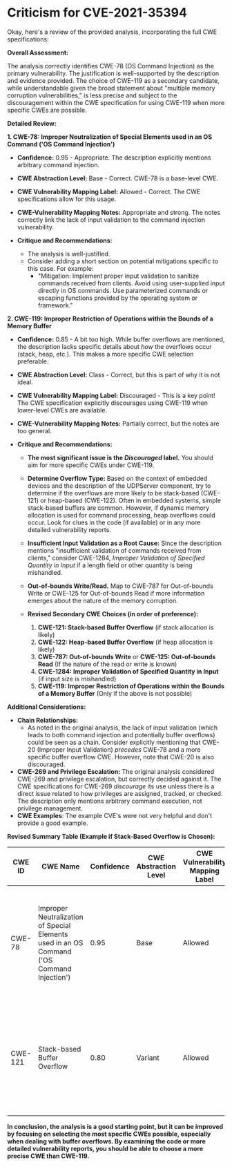 # Criticism for CVE-2021-35394

Okay, here's a review of the provided analysis, incorporating the full CWE specifications:

**Overall Assessment:**

The analysis correctly identifies CWE-78 (OS Command Injection) as the primary vulnerability.  The justification is well-supported by the description and evidence provided.  The choice of CWE-119 as a secondary candidate, while understandable given the broad statement about "multiple memory corruption vulnerabilities," is less precise and subject to the discouragement within the CWE specification for using CWE-119 when more specific CWEs are possible.

**Detailed Review:**

**1. CWE-78: Improper Neutralization of Special Elements used in an OS Command ('OS Command Injection')**

*   **Confidence:** 0.95 - Appropriate.  The description explicitly mentions arbitrary command injection.
*   **CWE Abstraction Level:** Base - Correct. CWE-78 is a base-level CWE.
*   **CWE Vulnerability Mapping Label:** Allowed - Correct. The CWE specifications allow for this usage.
*   **CWE-Vulnerability Mapping Notes:** Appropriate and strong. The notes correctly link the lack of input validation to the command injection vulnerability.

*   **Critique and Recommendations:**
    *   The analysis is well-justified.
    *   Consider adding a short section on potential mitigations specific to this case.  For example:
        *   "Mitigation: Implement proper input validation to sanitize commands received from clients. Avoid using user-supplied input directly in OS commands. Use parameterized commands or escaping functions provided by the operating system or framework."

**2. CWE-119: Improper Restriction of Operations within the Bounds of a Memory Buffer**

*   **Confidence:** 0.85 - A bit too high. While buffer overflows are mentioned, the description lacks specific details about *how* the overflows occur (stack, heap, etc.). This makes a more specific CWE selection preferable.
*   **CWE Abstraction Level:** Class - Correct, but this is part of why it is not ideal.
*   **CWE Vulnerability Mapping Label:** Discouraged - This is a key point! The CWE specification explicitly discourages using CWE-119 when lower-level CWEs are available.
*   **CWE-Vulnerability Mapping Notes:** Partially correct, but the notes are too general.

*   **Critique and Recommendations:**
    *   **The most significant issue is the *Discouraged* label.** You should aim for more specific CWEs under CWE-119.
    *   **Determine Overflow Type:** Based on the context of embedded devices and the description of the UDPServer component, try to determine if the overflows are more likely to be stack-based (CWE-121) or heap-based (CWE-122). Often in embedded systems, simple stack-based buffers are common. However, if dynamic memory allocation is used for command processing, heap overflows could occur. Look for clues in the code (if available) or in any more detailed vulnerability reports.
    *   **Insufficient Input Validation as a Root Cause:**  Since the description mentions "insufficient validation of commands received from clients," consider CWE-1284, *Improper Validation of Specified Quantity in Input* if a length field or other quantity is being mishandled.
    *  **Out-of-bounds Write/Read.** Map to CWE-787 for Out-of-bounds Write or CWE-125 for Out-of-bounds Read if more information emerges about the nature of the memory corruption.

    *   **Revised Secondary CWE Choices (in order of preference):**
        1.  **CWE-121: Stack-based Buffer Overflow** (if stack allocation is likely)
        2.  **CWE-122: Heap-based Buffer Overflow** (if heap allocation is likely)
        3.  **CWE-787: Out-of-bounds Write** or **CWE-125: Out-of-bounds Read** (If the nature of the read or write is known)
        4.  **CWE-1284: Improper Validation of Specified Quantity in Input** (if input size is mishandled)
        5.   **CWE-119: Improper Restriction of Operations within the Bounds of a Memory Buffer** (Only if the above is not possible)

**Additional Considerations:**

*   **Chain Relationships:**
    *   As noted in the original analysis, the lack of input validation (which leads to both command injection and potentially buffer overflows) could be seen as a chain.  Consider explicitly mentioning that CWE-20 (Improper Input Validation) *precedes* CWE-78 and a more specific buffer overflow CWE.  However, note that CWE-20 is also discouraged.
*   **CWE-269 and Privilege Escalation:** The original analysis considered CWE-269 and privilege escalation, but correctly decided against it. The CWE specifications for CWE-269 *discourage* its use unless there is a direct issue related to how privileges are assigned, tracked, or checked. The description only mentions arbitrary command execution, not privilege management.
*    **CWE Examples**: The example CVE's were not very helpful and don't provide a good example.

**Revised Summary Table (Example if Stack-Based Overflow is Chosen):**

| CWE ID | CWE Name | Confidence | CWE Abstraction Level | CWE Vulnerability Mapping Label | CWE-Vulnerability Mapping Notes |
|---|---|---|---|---|---|
| CWE-78 | Improper Neutralization of Special Elements used in an OS Command ('OS Command Injection') | 0.95 | Base | Allowed | Primary CWE. The vulnerability allows for arbitrary command execution due to insufficient validation of commands received from clients. |
| CWE-121 | Stack-based Buffer Overflow | 0.80 | Variant | Allowed | Secondary candidate. Multiple stack-based buffer overflows are present due to insufficient validation of commands received from clients. |

**In conclusion, the analysis is a good starting point, but it can be improved by focusing on selecting the most specific CWEs possible, especially when dealing with buffer overflows. By examining the code or more detailed vulnerability reports, you should be able to choose a more precise CWE than CWE-119.**